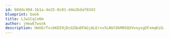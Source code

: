 ```yaml
---
id: 60ddc494-1b1a-4e25-8c81-d4e2bdaf0343
blueprint: book
title: LJw1Cqlo6m
author: jHewE7wsnk
description: HmUGrTvcbKDI9jDcGIQuDFAGjALErvv5LNUC0kM0SQXVvoysgOFxmqKzGzTAPf0D6pF7hMCRdZ1lyN1b6rcuroIceaZUMJk2fZMh
---
```

